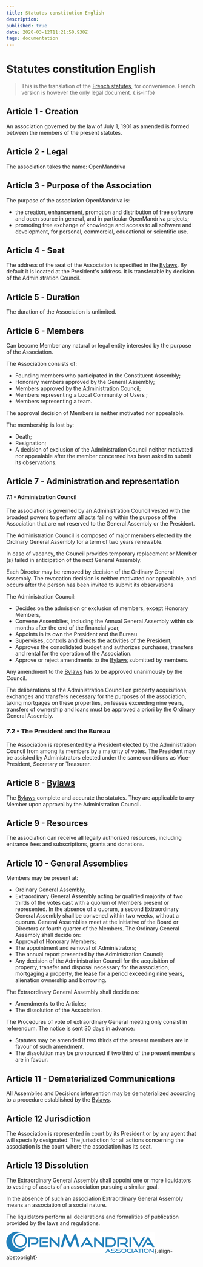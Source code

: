 ```yaml
---
title: Statutes constitution English
description: 
published: true
date: 2020-03-12T11:21:50.930Z
tags: documentation
---
```


# Statutes constitution English


> This is the translation of the [French statutes](/doc/statutes-constitution-fr), for convenience. French version is however the only legal document.
{.is-info}


## Article 1 - Creation
An association governed by the law of July 1, 1901 as amended is formed between the members of the present statutes.

## Article 2 - Legal
The association takes the name: OpenMandriva 

## Article 3 - Purpose of the Association
The purpose of the association OpenMandriva is:
- the creation, enhancement, promotion and distribution of free software and open source in general, and in particular OpenMandriva projects;
- promoting free exchange of knowledge and access to all software and development, for personal, commercial, educational or scientific use.

## Article 4 - Seat
The address of the seat of the Association is specified in the [Bylaws](/doc/bylaws).
By default it is located at the President's address.
It is transferable by decision of the Administration Council. 

## Article 5 - Duration
The duration of the Association is unlimited. 

## Article 6 - Members
Can become Member any natural or legal entity interested by the purpose of the Association.

The Association consists of:
- Founding members who participated in the Constituent Assembly;
- Honorary members approved by the General Assembly;
- Members approved by the Administration Council;
- Members representing a Local Community of Users ;
- Members representing a team.

The approval decision of Members is neither motivated nor appealable.

The membership is lost by:
- Death;
- Resignation;
- A decision of exclusion of the Administration Council neither motivated nor appealable after the member concerned has been asked to submit its observations.

## Article 7 - Administration and representation
#### 7.1 - Administration Council
The association is governed by an Administration Council vested with the broadest powers to perform all acts falling within the purpose of the Association that are not reserved to the General Assembly or the President.

The Administration Council is composed of major members elected by the Ordinary General Assembly for a term of two years renewable.

In case of vacancy, the Council provides temporary replacement or Member (s) failed in anticipation of the next General Assembly.

Each Director may be removed by decision of the Ordinary General Assembly.
The revocation decision is neither motivated nor appealable, and occurs after the person has been invited to submit its observations

The Administration Council:
- Decides on the admission or exclusion of members, except Honorary Members,
- Convene Assemblies, including the Annual General Assembly within six months after the end of the financial year,
- Appoints in its own the President and the Bureau
- Supervises, controls and directs the activities of the President,
- Approves the consolidated budget and authorizes purchases, transfers and rental for the operation of the Association.
- Approve or reject amendments to the [Bylaws](/doc/bylaws) submitted by members.

Any amendment to the [Bylaws](/doc/bylaws) has to be approved unanimously by the Council.

The deliberations of the Administration Council on property acquisitions, exchanges and transfers necessary for the purposes of the association, taking mortgages on these properties, on leases exceeding nine years, transfers of ownership and loans must be approved a priori by the Ordinary General Assembly.

### 7.2 - The President and the Bureau
The Association is represented by a President elected by the Administration Council from among its members by a majority of votes.
The President may be assisted by Administrators elected under the same conditions as Vice-President, Secretary or Treasurer. 

## Article 8 - [Bylaws](/doc/bylaws)
The [Bylaws](/doc/bylaws) complete and accurate the statutes. They are applicable to any Member upon approval by the Administration Council. 

## Article 9 - Resources
The association can receive all legally authorized resources, including entrance fees and subscriptions, grants and donations. 

## Article 10 - General Assemblies
Members may be present at:

- Ordinary General Assembly;
- Extraordinary General Assembly acting by qualified majority of two thirds of the votes cast with a quorum of Members present or represented. In the absence of a quorum, a second Extraordinary General Assembly shall be convened within two weeks, without a quorum.
General Assemblies meet at the initiative of the Board or Directors or fourth quarter of the Members.
The Ordinary General Assembly shall decide on:
- Approval of Honorary Members;
- The appointment and removal of Administrators;
- The annual report presented by the Administration Council;
- Any decision of the Administration Council for the acquisition of property, transfer and disposal necessary for the association, mortgaging a property, the lease for a period exceeding nine years, alienation ownership and borrowing.

The Extraordinary General Assembly shall decide on:
- Amendments to the Articles;
- The dissolution of the Association.

The Procedures of vote of extraordinary General meeting only consist in referendum. The notice is sent 30 days in advance:
- Statutes may be amended if two thirds of the present members are in favour of such amendment.
- The dissolution may be pronounced if two third of the present members are in favour.

## Article 11 - Dematerialized Communications
All Assemblies and Decisions intervention may be dematerialized according to a procedure established by the [Bylaws](/doc/bylaws). 

## Article 12 Jurisdiction
The Association is represented in court by its President or by any agent that will specially designated.
The jurisdiction for all actions concerning the association is the court where the association has its seat.

## Article 13 Dissolution
The Extraordinary General Assembly shall appoint one or more liquidators to vesting of assets of an association pursuing a similar goal.

In the absence of such an association Extraordinary General Assembly means an association of a social nature.

The liquidators perform all declarations and formalities of publication provided by the laws and regulations.


![header-tr-asso.png](/assets/header-tr-asso.png){.align-abstopright}